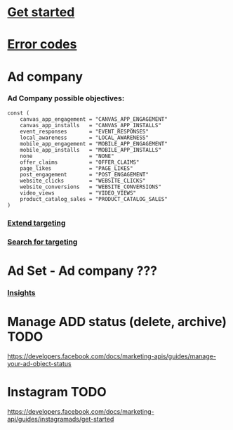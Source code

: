 # [Get started](https://developers.facebook.com/docs/marketing-apis/get-started)

# [Error codes](https://developers.facebook.com/docs/marketing-api/error-reference)

# Ad company
### Ad Company possible objectives:
```
const (
	canvas_app_engagement = "CANVAS_APP_ENGAGEMENT"
	canvas_app_installs   = "CANVAS_APP_INSTALLS"
	event_responses       = "EVENT_RESPONSES"
	local_awareness       = "LOCAL_AWARENESS"
	mobile_app_engagement = "MOBILE_APP_ENGAGEMENT"
	mobile_app_installs   = "MOBILE_APP_INSTALLS"
	none                  = "NONE"
	offer_claims          = "OFFER_CLAIMS"
	page_likes            = "PAGE_LIKES"
	post_engagement       = "POST_ENGAGEMENT"
	website_clicks        = "WEBSITE_CLICKS"
	website_conversions   = "WEBSITE_CONVERSIONS"
	video_views           = "VIDEO_VIEWS"
	product_catalog_sales = "PRODUCT_CATALOG_SALES"
)
```

### [Extend targeting](https://developers.facebook.com/docs/marketing-api/audiences/reference/advanced-targeting)
### [Search for targeting](https://developers.facebook.com/docs/marketing-api/audiences/reference/targeting-search)

# Ad Set - Ad company ???

### [Insights](https://developers.facebook.com/docs/marketing-api/reference/ad-campaign/insights/)


# Manage ADD status (delete, archive) TODO
https://developers.facebook.com/docs/marketing-apis/guides/manage-your-ad-object-status

# Instagram TODO
https://developers.facebook.com/docs/marketing-api/guides/instagramads/get-started